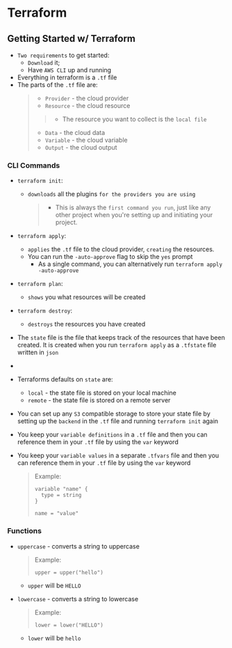 # Terraform



## Getting Started w/ Terraform
  + `Two requirements` to get started:
    - `Download` it;
    - Have `AWS CLI` up and running
  + Everything in terraform is a `.tf` file
  + The parts of the `.tf` file are:
    >- `Provider` - the cloud provider
    >- `Resource` - the cloud resource
    >>* The resource you want to collect is the `local file`
    >- `Data` - the cloud data
    >- `Variable` - the cloud variable
    >- `Output` - the cloud output



  ### CLI Commands
  + `terraform init`:
    * `downloads` all the plugins `for the providers you are using`
      >- This is always the `first command you run`, just like any other project when you're setting up and initiating your project.

  + `terraform apply`:
    * `applies` the `.tf` file to the cloud provider, `creating` the resources.
    * You can run the `-auto-approve` flag to skip the `yes` prompt
      - As a single command, you can alternatively run `terraform apply -auto-approve`

  + `terraform plan`:
    * `shows` you what resources will be created

  + `terraform destroy`:
    * `destroys` the resources you have created


  + The `state` file is the file that keeps track of the resources that have been created. It is created when you run `terraform apply` as a `.tfstate` file written in `json`
  + 
  + Terraforms defaults on `state` are:
    - `local` - the state file is stored on your local machine
    - `remote` - the state file is stored on a remote server
  + You can set up any `S3` compatible storage to store your state file by setting up the `backend` in the `.tf` file and running `terraform init` again
  
  + You keep your `variable definitions` in a `.tf` file and then you can reference them in your `.tf` file by using the `var` keyword 
  + You keep your `variable values` in a separate `.tfvars` file and then you can reference them in your `.tf` file by using the `var` keyword
    > Example:
    >  ```hcl
    >  variable "name" {
    >    type = string
    >  }
    >  ```
    >  ```hcl
    >  name = "value"
    >  ```



### Functions
  + `uppercase` - converts a string to uppercase

    > Example:
    >  ```hcl
    >  upper = upper("hello")
    >  ```
      - `upper` will be `HELLO`

  + `lowercase` - converts a string to lowercase

    > Example:
    >  ```hcl
    >  lower = lower("HELLO")
    >  ```
      - `lower` will be `hello`